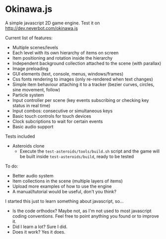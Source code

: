 Okinawa.js
==========

A simple javascript 2D game engine. Test it on http://dev.neverbot.com/okinawa.js

Current list of features:
 * Multiple scenes/levels
 * Each level with its own hierarchy of items on screen
 * Item positioning and rotation inside the hierarchy
 * Independent background collection attached to the scene (with parallax)
 * Image preloading
 * GUI elements (text, console, menus, windows/frames)
 * Css fonts rendering to images (only re-rendered when text changes)
 * Simple item behaviour attaching it to a tracker (bezier curves, circles, sine movement, follow)
 * Particle system
 * Input controller per scene (key events subscribing or checking key status in real time)
 * Input combos: consecutive or simultaneous keys
 * Basic touch controls for touch devices
 * Clock subcriptions to wait for certain events
 * Basic audio support

Tests included
 * Asteroids clone
   + Execute the `test-asteroids/tools/build.sh` script and the game will be built inside `test-asteroids/build`, ready to be tested
   
To do:
 * Better audio system
 * Item collections in the scene (multiple layers of items)
 * Upload more examples of how to use the engine
 * A manual/tutorial would be useful, don't you think?

I started this just to learn something about javascript, so...
 * Is the code orthodox? Maybe not, as I'm not used to most javascript coding conventions. Feel free to point anything you found or to improve it.
 * Did I learn a lot? Sure I did.
 * Does it work? Yes it does.

